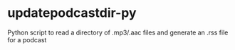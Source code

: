 updatepodcastdir-py
===================

Python script to read a directory of .mp3/.aac files and generate an .rss file for a podcast
